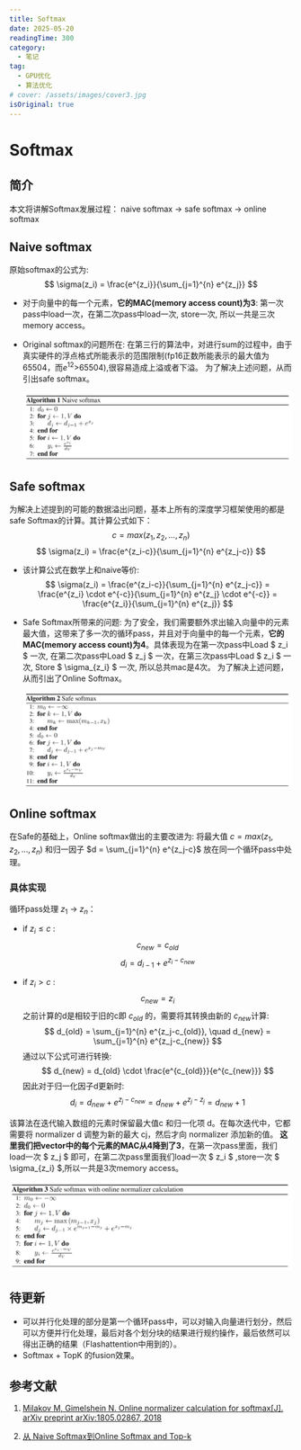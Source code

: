 ```yaml
---
title: Softmax
date: 2025-05-20
readingTime: 300
category:
  - 笔记
tag:
  - GPU优化
  - 算法优化
# cover: /assets/images/cover3.jpg
isOriginal: true
---
```


# Softmax 

## 简介

本文将讲解Softmax发展过程：
naive softmax -> safe softmax -> online softmax

<!-- more -->

## Naive softmax

原始softmax的公式为:
$$
\sigma(z_i) = \frac{e^{z_i}}{\sum_{j=1}^{n} e^{z_j}}
$$

- 对于向量中的每一个元素，**它的MAC(memory access count)为3**: 第一次pass中load一次，在第二次pass中load一次, store一次, 所以一共是三次memory access。

- Original softmax的问题所在: 在第三行的算法中，对进行sum的过程中，由于真实硬件的浮点格式所能表示的范围限制(fp16正数所能表示的最大值为65504，而$e^{12}$>65504),很容易造成上溢或者下溢。
为了解决上述问题，从而引出safe softmax。

    ![Naive softmax](Figure/softmax/naive.png)


## Safe softmax
为解决上述提到的可能的数据溢出问题，基本上所有的深度学习框架使用的都是safe Softmax的计算。其计算公式如下：
$$
c = max(z_1,z_2,...,z_n)
$$
$$
\sigma(z_i) = \frac{e^{z_i-c}}{\sum_{j=1}^{n} e^{z_j-c}}
$$
- 该计算公式在数学上和naive等价:
$$
\sigma(z_i) = \frac{e^{z_i-c}}{\sum_{j=1}^{n} e^{z_j-c}} = \frac{e^{z_i} \cdot e^{-c}}{\sum_{j=1}^{n} e^{z_j} \cdot e^{-c}} =  \frac{e^{z_i}}{\sum_{j=1}^{n} e^{z_j}}
$$
- Safe Softmax所带来的问题: 为了安全，我们需要额外求出输入向量中的元素最大值，这带来了多一次的循环pass，并且对于向量中的每一个元素，**它的MAC(memory access count)为4**。具体表现为在第一次pass中Load $ z_i $ 一次, 在第二次pass中Load $ z_j $ 一次，在第三次pass中Load $ z_i $ 一次, Store $ \sigma_{z_i} $ 一次, 所以总共mac是4次。
为了解决上述问题，从而引出了Online Softmax。

    ![Safe softmax](Figure/softmax/safe.png)


## Online softmax

在Safe的基础上，Online softmax做出的主要改进为: 将最大值 $c = max(z_1,z_2,...,z_n)$ 和归一因子 $d = \sum_{j=1}^{n} e^{z_j-c}$ 放在同一个循环pass中处理。

### 具体实现

循环pass处理 $z_1$ -> $z_n$：
- if $z_i \leqslant c$ : 
    $$
    c_{new} = c_{old}
    $$
    $$
    d_{i} = d_{i-1} + e^{z_i-c_{new}}
    $$

- if $z_i > c$ :
    $$
    c_{new} = z_i
    $$
    之前计算的d是相较于旧的c即 $c_{old}$ 的，需要将其转换由新的 $c_{new}$计算:
    $$
    d_{old} = \sum_{j=1}^{n} e^{z_j-c_{old}}, \quad d_{new} = \sum_{j=1}^{n} e^{z_j-c_{new}}
    $$
    通过以下公式可进行转换:
    $$
    d_{new} = d_{old} \cdot \frac{e^{c_{old}}}{e^{c_{new}}}
    $$
    因此对于归一化因子d更新时:
    $$
    d_{i} = d_{new} + e^{z_j-c_{new}} = d_{new} + e^{z_j-z_j} = d_{new} + 1
    $$ 

<!-- <br><br> -->
该算法在迭代输入数组的元素时保留最大值c 和归一化项 d。在每次迭代中，它都需要将 normalizer d 调整为新的最大 cj，然后才向 normalizer 添加新的值。
**这里我们把vector中的每个元素的MAC从4降到了3**，在第一次pass里面，我们load一次 $ z_j $ 即可，在第二次pass里面我们load一次 $ z_i $ ,store一次 $ \sigma_{z_i} $,所以一共是3次memory access。

![Online softmax](Figure/softmax/online.png)

## 待更新
- 可以并行化处理的部分是第一个循环pass中，可以对输入向量进行划分，然后可以方便并行化处理，最后对各个划分块的结果进行规约操作，最后依然可以得出正确的结果（Flashattention中用到的）。
- Softmax + TopK 的fusion效果。

## 参考文献

1. [Milakov M, Gimelshein N. Online normalizer calculation for softmax[J]. arXiv preprint arXiv:1805.02867, 2018](https://arxiv.org/pdf/1805.02867)

2. [从 Naive Softmax到Online Softmax and Top-k](https://zhuanlan.zhihu.com/p/1892986988065453222)